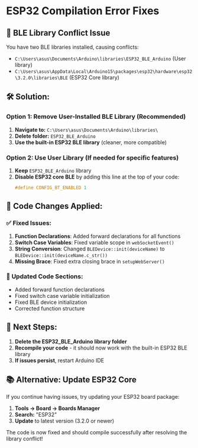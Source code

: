 # ESP32 Compilation Error Fixes

## 🚨 **BLE Library Conflict Issue**

You have two BLE libraries installed, causing conflicts:
- `C:\Users\asus\Documents\Arduino\libraries\ESP32_BLE_Arduino` (User library)
- `C:\Users\asus\AppData\Local\Arduino15\packages\esp32\hardware\esp32\3.2.0\libraries\BLE` (ESP32 Core library)

## 🛠️ **Solution:**

### **Option 1: Remove User-Installed BLE Library (Recommended)**
1. **Navigate to:** `C:\Users\asus\Documents\Arduino\libraries\`
2. **Delete folder:** `ESP32_BLE_Arduino`
3. **Use the built-in ESP32 BLE library** (cleaner, more compatible)

### **Option 2: Use User Library (If needed for specific features)**
1. **Keep** `ESP32_BLE_Arduino` library
2. **Disable ESP32 core BLE** by adding this line at the top of your code:
   ```cpp
   #define CONFIG_BT_ENABLED 1
   ```

## 📝 **Code Changes Applied:**

### ✅ **Fixed Issues:**
1. **Function Declarations**: Added forward declarations for all functions
2. **Switch Case Variables**: Fixed variable scope in `webSocketEvent()`
3. **String Conversion**: Changed `BLEDevice::init(deviceName)` to `BLEDevice::init(deviceName.c_str())`
4. **Missing Brace**: Fixed extra closing brace in `setupWebServer()`

### 🔧 **Updated Code Sections:**
- Added forward function declarations
- Fixed switch case variable initialization
- Fixed BLE device initialization
- Corrected function structure

## 🎯 **Next Steps:**

1. **Delete the ESP32_BLE_Arduino library folder**
2. **Recompile your code** - it should now work with the built-in ESP32 BLE library
3. **If issues persist**, restart Arduino IDE

## 📚 **Alternative: Update ESP32 Core**

If you continue having issues, try updating your ESP32 board package:
1. **Tools → Board → Boards Manager**
2. **Search:** "ESP32"
3. **Update** to latest version (3.2.0 or newer)

The code is now fixed and should compile successfully after resolving the library conflict!
